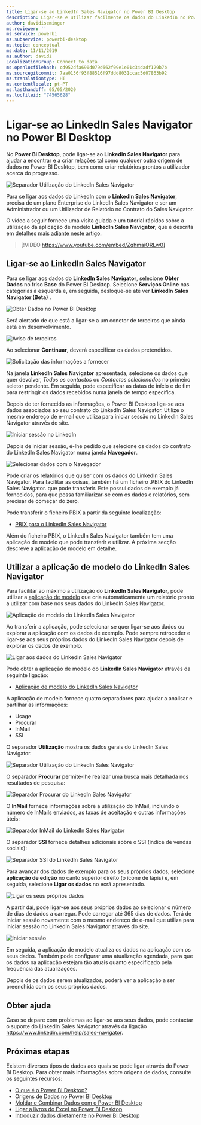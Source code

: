 ```yaml
---
title: Ligar-se ao LinkedIn Sales Navigator no Power BI Desktop
description: Ligar-se e utilizar facilmente os dados do LinkedIn no Power BI Desktop
author: davidiseminger
ms.reviewer: ''
ms.service: powerbi
ms.subservice: powerbi-desktop
ms.topic: conceptual
ms.date: 11/11/2019
ms.author: davidi
LocalizationGroup: Connect to data
ms.openlocfilehash: cd952dfa690d079d662f09e1e01c34dadf129b7b
ms.sourcegitcommit: 7aa0136f93f88516f97ddd8031ccac5d07863b92
ms.translationtype: HT
ms.contentlocale: pt-PT
ms.lasthandoff: 05/05/2020
ms.locfileid: "74565628"
---
```

# <a name="connect-to-linkedin-sales-navigator-in-power-bi-desktop"></a>Ligar-se ao LinkedIn Sales Navigator no Power BI Desktop

No **Power BI Desktop**, pode ligar-se ao **LinkedIn Sales Navigator** para ajudar a encontrar e a criar relações tal como qualquer outra origem de dados no Power BI Desktop, bem como criar relatórios prontos a utilizador acerca do progresso.

![Separador Utilização do LinkedIn Sales Navigator](media/desktop-connect-linkedin-sales-navigator/linkedin-sales-navigator-01.png)


Para se ligar aos dados do LinkedIn com o **LinkedIn Sales Navigator**, precisa de um plano Enterprise do LinkedIn Sales Navigator e ser um Administrador ou um Utilizador de Relatório no Contrato do Sales Navigator.

O vídeo a seguir fornece uma visita guiada e um tutorial rápidos sobre a utilização da aplicação de modelo **LinkedIn Sales Navigator**, que é descrita em detalhes [mais adiante neste artigo](#using-the-linkedin-sales-navigator-template-app). 

> [!VIDEO https://www.youtube.com/embed/ZqhmaiORLw0]

## <a name="connect-to-linkedin-sales-navigator"></a>Ligar-se ao LinkedIn Sales Navigator

Para se ligar aos dados do **LinkedIn Sales Navigator**, selecione **Obter Dados** no friso **Base** do Power BI Desktop. Selecione **Serviços Online** nas categorias à esquerda e, em seguida, desloque-se até ver **LinkedIn Sales Navigator (Beta)** .

![Obter Dados no Power BI Desktop](media/desktop-connect-linkedin-sales-navigator/linkedin-sales-navigator-02.png)

Será alertado de que está a ligar-se a um conetor de terceiros que ainda está em desenvolvimento. 

![Aviso de terceiros](media/desktop-connect-linkedin-sales-navigator/linkedin-sales-navigator-03.png)

Ao selecionar **Continuar**, deverá especificar os dados pretendidos.

![Solicitação das informações a fornecer](media/desktop-connect-linkedin-sales-navigator/linkedin-sales-navigator-04.png)


Na janela **LinkedIn Sales Navigator** apresentada, selecione os dados que quer devolver, *Todos os contactos* ou *Contactos selecionados* no primeiro seletor pendente. Em seguida, pode especificar as datas de início e de fim para restringir os dados recebidos numa janela de tempo específica.

Depois de ter fornecido as informações, o Power BI Desktop liga-se aos dados associados ao seu contrato do LinkedIn Sales Navigator. Utilize o mesmo endereço de e-mail que utiliza para iniciar sessão no LinkedIn Sales Navigator através do site. 

![Iniciar sessão no LinkedIn](media/desktop-connect-linkedin-sales-navigator/linkedin-sales-navigator-05.png)

Depois de iniciar sessão, é-lhe pedido que selecione os dados do contrato do LinkedIn Sales Navigator numa janela **Navegador**.

![Selecionar dados com o Navegador](media/desktop-connect-linkedin-sales-navigator/linkedin-sales-navigator-09.png)

Pode criar os relatórios que quiser com os dados do LinkedIn Sales Navigator. Para facilitar as coisas, também há um ficheiro .PBIX do LinkedIn Sales Navigator. que pode transferir. Este possui dados de exemplo já fornecidos, para que possa familiarizar-se com os dados e relatórios, sem precisar de começar do zero.

Pode transferir o ficheiro PBIX a partir da seguinte localização:
* [PBIX para o LinkedIn Sales Navigator](service-template-apps-samples.md)

Além do ficheiro PBIX, o LinkedIn Sales Navigator também tem uma aplicação de modelo que pode transferir e utilizar. A próxima secção descreve a aplicação de modelo em detalhe.


## <a name="using-the-linkedin-sales-navigator-template-app"></a>Utilizar a aplicação de modelo do LinkedIn Sales Navigator

Para facilitar ao máximo a utilização do **LinkedIn Sales Navigator**, pode utilizar a [aplicação de modelo](service-template-apps-overview.md) que cria automaticamente um relatório pronto a utilizar com base nos seus dados do LinkedIn Sales Navigator.

![Aplicação de modelo do LinkedIn Sales Navigator](media/desktop-connect-linkedin-sales-navigator/linkedin-sales-navigator-10.png)

Ao transferir a aplicação, pode selecionar se quer ligar-se aos dados ou explorar a aplicação com os dados de exemplo. Pode sempre retroceder e ligar-se aos seus próprios dados do LinkedIn Sales Navigator depois de explorar os dados de exemplo. 

![Ligar aos dados do LinkedIn Sales Navigator](media/desktop-connect-linkedin-sales-navigator/linkedin-sales-navigator-11.png)



Pode obter a aplicação de modelo do **LinkedIn Sales Navigator** através da seguinte ligação:
* [Aplicação de modelo do LinkedIn Sales Navigator](https://appsource.microsoft.com/product/power-bi/pbi-contentpacks.linkedin_navigator-preview?flightCodes=17ad4c68-fbc5-4925-a351-139fd384ec33)

A aplicação de modelo fornece quatro separadores para ajudar a analisar e partilhar as informações:

* Usage
* Procurar
* InMail
* SSI

O separador **Utilização** mostra os dados gerais do LinkedIn Sales Navigator.

![Separador Utilização do LinkedIn Sales Navigator](media/desktop-connect-linkedin-sales-navigator/linkedin-sales-navigator-12.png)

O separador **Procurar** permite-lhe realizar uma busca mais detalhada nos resultados de pesquisa:

![Separador Procurar do LinkedIn Sales Navigator](media/desktop-connect-linkedin-sales-navigator/linkedin-sales-navigator-13.png)

O **InMail** fornece informações sobre a utilização do InMail, incluindo o número de InMails enviados, as taxas de aceitação e outras informações úteis:

![Separador InMail do LinkedIn Sales Navigator](media/desktop-connect-linkedin-sales-navigator/linkedin-sales-navigator-14.png)

O separador **SSI** fornece detalhes adicionais sobre o SSI (índice de vendas sociais):

![Separador SSI do LinkedIn Sales Navigator](media/desktop-connect-linkedin-sales-navigator/linkedin-sales-navigator-15.png)

Para avançar dos dados de exemplo para os seus próprios dados, selecione **aplicação de edição** no canto superior direito (o ícone de lápis) e, em seguida, selecione **Ligar os dados** no ecrã apresentado.

![Ligar os seus próprios dados](media/desktop-connect-linkedin-sales-navigator/linkedin-sales-navigator-16.png)

A partir daí, pode ligar-se aos seus próprios dados ao selecionar o número de dias de dados a carregar. Pode carregar até 365 dias de dados. Terá de iniciar sessão novamente com o mesmo endereço de e-mail que utiliza para iniciar sessão no LinkedIn Sales Navigator através do site. 

![Iniciar sessão](media/desktop-connect-linkedin-sales-navigator/linkedin-sales-navigator-17.png)

Em seguida, a aplicação de modelo atualiza os dados na aplicação com os seus dados. Também pode configurar uma atualização agendada, para que os dados na aplicação estejam tão atuais quanto especificado pela frequência das atualizações. 

Depois de os dados serem atualizados, poderá ver a aplicação a ser preenchida com os seus próprios dados.

## <a name="getting-help"></a>Obter ajuda

Caso se depare com problemas ao ligar-se aos seus dados, pode contactar o suporte do LinkedIn Sales Navigator através da ligação https://www.linkedin.com/help/sales-navigator. 

## <a name="next-steps"></a>Próximas etapas
Existem diversos tipos de dados aos quais se pode ligar através do Power BI Desktop. Para obter mais informações sobre origens de dados, consulte os seguintes recursos:

* [O que é o Power BI Desktop?](desktop-what-is-desktop.md)
* [Origens de Dados no Power BI Desktop](desktop-data-sources.md)
* [Moldar e Combinar Dados com o Power BI Desktop](desktop-shape-and-combine-data.md)
* [Ligar a livros do Excel no Power BI Desktop](desktop-connect-excel.md)   
* [Introduzir dados diretamente no Power BI Desktop](desktop-enter-data-directly-into-desktop.md)   

